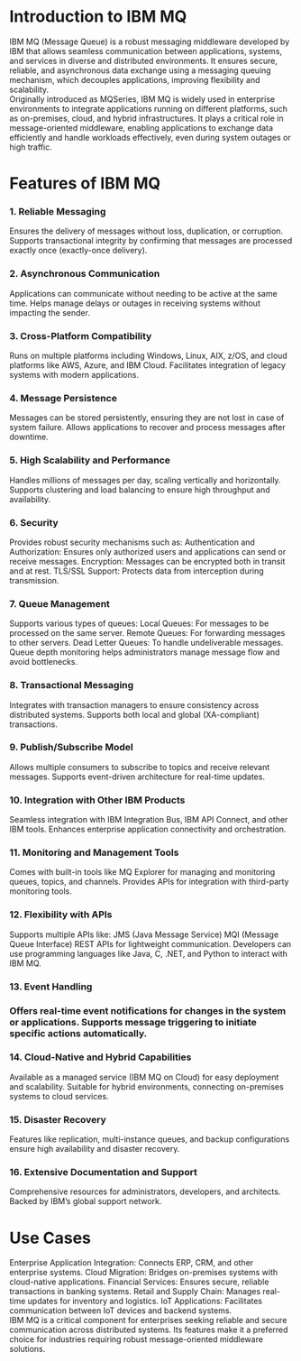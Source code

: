 # Introduction to IBM MQ
IBM MQ (Message Queue) is a robust messaging middleware developed by IBM that allows seamless communication between applications, systems, and services in diverse and distributed environments. It ensures secure, reliable, and asynchronous data exchange using a messaging queuing mechanism, which decouples applications, improving flexibility and scalability.
<br>
Originally introduced as MQSeries, IBM MQ is widely used in enterprise environments to integrate applications running on different platforms, such as on-premises, cloud, and hybrid infrastructures. It plays a critical role in message-oriented middleware, enabling applications to exchange data efficiently and handle workloads effectively, even during system outages or high traffic.
<br>
<h1>Features of IBM MQ</h1>
<h3>1. Reliable Messaging</h3>
Ensures the delivery of messages without loss, duplication, or corruption.
Supports transactional integrity by confirming that messages are processed exactly once (exactly-once delivery).
<h3>2. Asynchronous Communication</h3>
Applications can communicate without needing to be active at the same time.
Helps manage delays or outages in receiving systems without impacting the sender.
<h3>3. Cross-Platform Compatibility</h3>
Runs on multiple platforms including Windows, Linux, AIX, z/OS, and cloud platforms like AWS, Azure, and IBM Cloud.
Facilitates integration of legacy systems with modern applications.
<h3>4. Message Persistence</h3>
Messages can be stored persistently, ensuring they are not lost in case of system failure.
Allows applications to recover and process messages after downtime.
<h3>5. High Scalability and Performance</h3>
Handles millions of messages per day, scaling vertically and horizontally.
Supports clustering and load balancing to ensure high throughput and availability.
<h3>6. Security</h3>
Provides robust security mechanisms such as:
Authentication and Authorization: Ensures only authorized users and applications can send or receive messages.
Encryption: Messages can be encrypted both in transit and at rest.
TLS/SSL Support: Protects data from interception during transmission.
<h3>7. Queue Management</h3>
Supports various types of queues:
Local Queues: For messages to be processed on the same server.
Remote Queues: For forwarding messages to other servers.
Dead Letter Queues: To handle undeliverable messages.
Queue depth monitoring helps administrators manage message flow and avoid bottlenecks.
<h3>8. Transactional Messaging</h3>
Integrates with transaction managers to ensure consistency across distributed systems.
Supports both local and global (XA-compliant) transactions.
<h3>9. Publish/Subscribe Model</h3>
Allows multiple consumers to subscribe to topics and receive relevant messages.
Supports event-driven architecture for real-time updates.
<h3>10. Integration with Other IBM Products</h3>
Seamless integration with IBM Integration Bus, IBM API Connect, and other IBM tools.
Enhances enterprise application connectivity and orchestration.
<h3>11. Monitoring and Management Tools</h3>
Comes with built-in tools like MQ Explorer for managing and monitoring queues, topics, and channels.
Provides APIs for integration with third-party monitoring tools.
<h3>12. Flexibility with APIs</h3>
Supports multiple APIs like:
JMS (Java Message Service)
MQI (Message Queue Interface)
REST APIs for lightweight communication.
Developers can use programming languages like Java, C, .NET, and Python to interact with IBM MQ.
<h3>13. Event Handling<h3>
Offers real-time event notifications for changes in the system or applications.
Supports message triggering to initiate specific actions automatically.
<h3>14. Cloud-Native and Hybrid Capabilities</h3>
Available as a managed service (IBM MQ on Cloud) for easy deployment and scalability.
Suitable for hybrid environments, connecting on-premises systems to cloud services.
<h3>15. Disaster Recovery</h3>
Features like replication, multi-instance queues, and backup configurations ensure high availability and disaster recovery.
<h3>16. Extensive Documentation and Support</h3>
Comprehensive resources for administrators, developers, and architects.
Backed by IBM’s global support network.
<h1>Use Cases</h1>
Enterprise Application Integration: Connects ERP, CRM, and other enterprise systems.
Cloud Migration: Bridges on-premises systems with cloud-native applications.
Financial Services: Ensures secure, reliable transactions in banking systems.
Retail and Supply Chain: Manages real-time updates for inventory and logistics.
IoT Applications: Facilitates communication between IoT devices and backend systems.
<br>
IBM MQ is a critical component for enterprises seeking reliable and secure communication across distributed systems. Its features make it a preferred choice for industries requiring robust message-oriented middleware solutions.